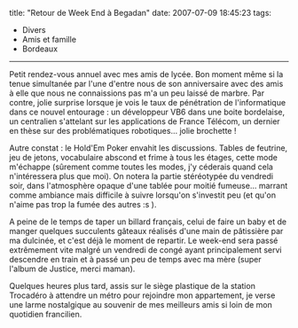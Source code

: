 title: "Retour de Week End à Begadan"
date: 2007-07-09 18:45:23
tags:
  - Divers
  - Amis et famille
  - Bordeaux
---

Petit rendez-vous annuel avec mes amis de lycée. Bon moment même si la tenue simultanée par l'une d'entre nous de son anniversaire avec des amis à elle que nous ne connaissions pas m'a un peu laissé de marbre. Par contre, jolie surprise lorsque je vois le taux de pénétration de l'informatique dans ce nouvel entourage&nbsp;: un développeur VB6 dans une boite bordelaise, un centralien s'attelant sur les applications de France Télécom, un dernier en thèse sur des problématiques robotiques&#8230; jolie brochette&nbsp;!

Autre constat&nbsp;: le Hold'Em Poker envahit les discussions. Tables de feutrine, jeu de jetons, vocabulaire abscond et frime à tous les étages, cette mode m'échappe (s&ucirc;rement comme toutes les modes, j'y céderais quand cela n'intéressera plus que moi). On notera la partie stéréotypée du vendredi soir, dans l'atmosphère opaque d'une tablée pour moitié fumeuse&#8230; marrant comme ambiance mais difficile à suivre lorsqu'on s'investit peu (et qu'on n'aime pas trop la fumée des autres&nbsp;:s ).

A peine de le temps de taper un billard français, celui de faire un baby et de manger quelques succulents g&acirc;teaux réalisés d'une main de p&acirc;tissière par ma dulcinée, et c'est déjà le moment de repartir. Le week-end sera passé extrêmement vite malgré un vendredi de congé ayant principalement servi descendre en train et à passé un peu de temps avec ma mère (super l'album de Justice, merci maman).

Quelques heures plus tard, assis sur le siège plastique de la station Trocadéro à attendre un métro pour rejoindre mon appartement, je verse une larme nostalgique au souvenir de mes meilleurs amis si loin de mon quotidien francilien.